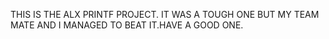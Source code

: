 THIS IS THE ALX PRINTF PROJECT.
IT WAS A TOUGH ONE BUT MY TEAM MATE AND I MANAGED TO BEAT IT.HAVE A GOOD ONE.

